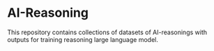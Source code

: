 # AI-Reasoning
This repository contains collections of datasets of AI-reasonings with outputs for training reasoning large language model.
